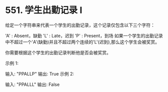 # 551. 学生出勤记录 I

给定一个字符串来代表一个学生的出勤记录，这个记录仅包含以下三个字符：

'A' : Absent，缺勤
'L' : Late，迟到
'P' : Present，到场
如果一个学生的出勤记录中不超过一个'A'(缺勤)并且不超过两个连续的'L'(迟到),那么这个学生会被奖赏。

你需要根据这个学生的出勤记录判断他是否会被奖赏。

示例 1:

输入: "PPALLP"
输出: True
示例 2:

输入: "PPALLL"
输出: False